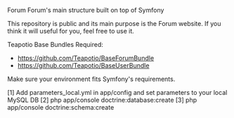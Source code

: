 Forum
Forum's main structure built on top of Symfony

This repository is public and its main purpose is the Forum website. If you think it will useful for you, feel free to use it.

Teapotio Base Bundles Required:
* https://github.com/Teapotio/BaseForumBundle
* https://github.com/Teapotio/BaseUserBundle

Make sure your environment fits Symfony's requirements.

[1] Add parameters_local.yml in app/config and set parameters to your local MySQL DB
[2] php app/console doctrine:database:create
[3] php app/console doctrine:schema:create